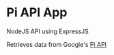# Pi API App

NodeJS API using ExpressJS

Retrieves data from Google's [Pi API](https://pi.delivery/)
